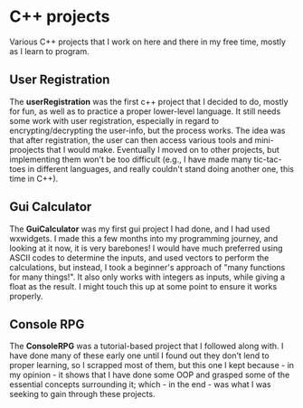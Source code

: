 # C++ projects
Various C++ projects that I work on here and there in my free time, mostly as I learn to program.

## User Registration
The **userRegistration** was the first c++ project that I decided to do, mostly for fun, as well as to practice a proper lower-level language.
It still needs some work with user registration, especially in regard to encrypting/decrypting the user-info, but the process works.
The idea was that after registration, the user can then access various tools and mini-proojects that I would make. Eventually I moved on to other projects, but implementing them won't be too difficult (e.g., I have made many tic-tac-toes in different languages, and really couldn't stand doing another one, this time in C++).

## Gui Calculator
The **GuiCalculator** was my first gui project I had done, and I had used wxwidgets. I made this a few months into my programming journey, and looking at it now, it is very barebones! I would have much preferred using ASCII codes to determine the inputs, and used vectors to perform the calculations, but instead, I took a beginner's approach of "many functions for many things!". It also only works with integers as inputs, while giving a float as the result. I might touch this up at some point to ensure it works properly.

## Console RPG
The **ConsoleRPG** was a tutorial-based project that I followed along with. I have done many of these early one until I found out they don't lend to proper learning, so I scrapped most of them, but this one I kept because - in my opinion - it shows that I have done some OOP and grasped some of the essential concepts surrounding it; which - in the end - was what I was seeking to gain through these projects.
